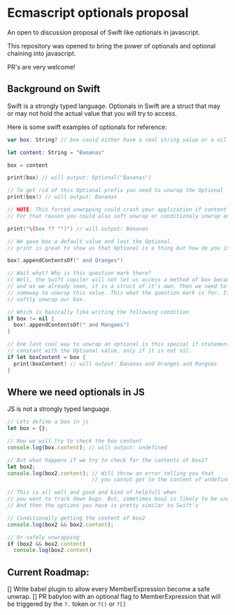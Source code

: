 # Ecmascript optionals proposal

An open to discussion proposal of Swift like optionals in javascript.

This repository was opened to bring the power of optionals and optional chaining into javascript.

PR's are very welcome!

## Background on Swift

Swift is a strongly typed language. 
Optionals in Swift are a struct that may or may not hold the actual value that you will try to access.

Here is some swift examples of optionals for reference:

``` Swift
var box: String? // box could either have a real string value or a nil value

let content: String = "Bananas"

box = content

print(box) // will output: Optional("Bananas")

// To get rid of this Optional prefix you need to unwrap the Optional
print(box!) // will output: Bananas

// NOTE: This forced unwrpping could crash your application if content is nil!
// For that reason you could also soft unwrap or conditionaly unwrap an Optional

print("\(box ?? "")") // will output: Bananas

// We gave box a default value and lost the Optional.
// print is great to show us that Optional is a thing but how do you interact with the content?

box?.appendContentsOf(" and Oranges")

// Wait what? Why is this question mark there?
// Well, the Swift copiler will not let us access a method of box because it is an optional, 
// and as we already seen, it is a struct of it's own. Then we need to tell the compiler in
// someway to unwrap this value. This what the question mark is for. It tells the compiler to
// softly unwrap our box.

// Which is basically like writing the following condition
if box != nil {
  box!.appendContentsOf(" and Mangoes")
}

// One last cool way to unwrap an optional is this special if statement that defines a concrete type
// constant with the Optional value, only if it is not nil.
if let boxContent = box {
  print(boxContent) // will output: Bananas and Oranges and Mangoes
}

```

## Where we need optionals in JS

JS is not a strongly typed language. 

```javascript
// Lets define a box in js
let box = {};

// Now we will try to check the box content
console.log(box.content); // will output: undefined

// But what happens if we try to check for the contents of box2?
let box2;
console.log(box2.content); // Will throw an error telling you that 
                           // you cannot get to the content of undefined

// This is all well and good and kind of helpfull when 
// you want to track down bugs. But, sometimes box2 is likely to be undefined.
// And then the options you have is pretty similar to Swift's

// Conditionally getting the content of box2
console.log(box2 && box2.content); 

// Or safely unwrapping
if (box2 && box2.content)
  console.log(box2.content)

```


## Current Roadmap:

[] Write babel plugin to allow every MemberExpression become a safe unwrap.
[] PR babylon with an optional flag to MemberExpression that will be triggered by the `?.` token or `?()` or `?[]`

